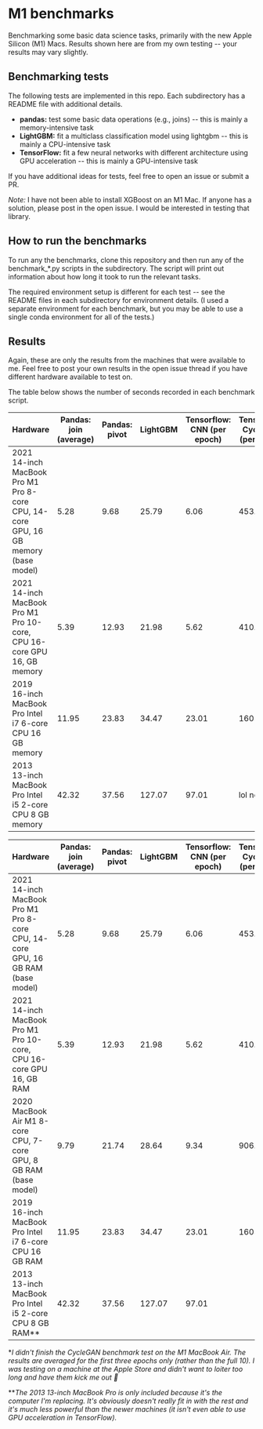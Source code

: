# M1 benchmarks

Benchmarking some basic data science tasks, primarily with the new Apple Silicon (M1) Macs.
Results shown here are from my own testing -- your results may vary slightly.

## Benchmarking tests

The following tests are implemented in this repo.
Each subdirectory has a README file with additional details.

* **pandas:** test some basic data operations (e.g., joins) -- this is mainly a memory-intensive task
* **LightGBM:** fit a multiclass classification model using lightgbm -- this is mainly a CPU-intensive task
* **TensorFlow:** fit a few neural networks with different architecture using GPU acceleration -- this is mainly a GPU-intensive task

If you have additional ideas for tests, feel free to open an issue or submit a PR.

*Note:* I have not been able to install XGBoost on an M1 Mac.
If anyone has a solution, please post in the open issue.
I would be interested in testing that library.

## How to run the benchmarks

To run any the benchmarks, clone this repository and then run any of the benchmark_\*.py scripts in the subdirectory.
The script will print out information about how long it took to run the relevant tasks.

The required environment setup is different for each test -- see the README files in each subdirectory for environment details.
(I used a separate environment for each benchmark, but you may be able to use a single conda environment for all of the tests.)

## Results

Again, these are only the results from the machines that were available to me.
Feel free to post your own results in the open issue thread if you have different hardware available to test on.

The table below shows the number of seconds recorded in each benchmark script.

| Hardware                                                                           |   Pandas: join (average) |   Pandas: pivot |   LightGBM |   Tensorflow: CNN (per epoch) | TensorFlow: CycleGAN (per epoch)   |
|------------------------------------------------------------------------------------|--------------------------|-----------------|------------|-------------------------------|------------------------------------|
| 2021 14-inch MacBook Pro M1 Pro 8-core CPU, 14-core GPU, 16 GB memory (base model) |                     5.28 |            9.68 |      25.79 |                          6.06 | 453.33                             |
| 2021 14-inch MacBook Pro M1 Pro 10-core, CPU 16-core GPU 16, GB memory             |                     5.39 |           12.93 |      21.98 |                          5.62 | 410.66                             |
| 2019 16-inch MacBook Pro Intel i7 6-core CPU 16 GB memory                          |                    11.95 |           23.83 |      34.47 |                         23.01 | 1605.84                            |
| 2013 13-inch MacBook Pro Intel i5 2-core CPU 8 GB memory                           |                    42.32 |           37.56 |     127.07 |                         97.01 | lol no                             |

| Hardware                                                                        |   Pandas: join (average) |   Pandas: pivot |   LightGBM |   Tensorflow: CNN (per epoch) | TensorFlow: CycleGAN (per epoch)   |
|---------------------------------------------------------------------------------|--------------------------|-----------------|------------|-------------------------------|------------------------------------|
| 2021 14-inch MacBook Pro M1 Pro 8-core CPU, 14-core GPU, 16 GB RAM (base model) |                     5.28 |            9.68 |      25.79 |                          6.06 | 453.33                             |
| 2021 14-inch MacBook Pro M1 Pro 10-core, CPU 16-core GPU 16, GB RAM             |                     5.39 |           12.93 |      21.98 |                          5.62 | 410.66                             |
| 2020 MacBook Air M1 8-core CPU, 7-core GPU, 8 GB RAM (base model)               |                     9.79 |           21.74 |      28.64 |                          9.34 | 906.00\*                           |
| 2019 16-inch MacBook Pro Intel i7 6-core CPU 16 GB RAM                          |                    11.95 |           23.83 |      34.47 |                         23.01 | 1605.84                            |
| 2013 13-inch MacBook Pro Intel i5 2-core CPU 8 GB RAM\*\*                       |                    42.32 |           37.56 |     127.07 |                         97.01 |                                    |

\**I didn't finish the CycleGAN benchmark test on the M1 MacBook Air.
The results are averaged for the first three epochs only (rather than the full 10).
I was testing on a machine at the Apple Store and didn't want to loiter too long and have them kick me out 😬*

\*\**The 2013 13-inch MacBook Pro is only included because it's the computer I'm replacing.
It's obviously doesn't really fit in with the rest and it's much less powerful than the newer machines (it isn't even able to use GPU acceleration in TensorFlow).*
